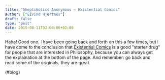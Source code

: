```yaml
---
title: "Skeptiholics Anonymous – Existential Comics"
author: ["Eivind Hjertnes"]
draft: false
type: "post"
date: 2015-08-11T02:00:00+02:00
---
```


Haha! Good one. I have been going back and forth on this a few times,
but I have come to the conclusion that
[Existential Comics](http://existentialcomics.com) is a good "starter
drug" for people that are interested in Philosophy, because you can
always get the explaination at the bottom of the page. And remember: go
back and read some of the originals, they are great.

(#blog)
